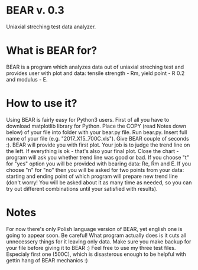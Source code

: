 # BEAR v. 0.3
Uniaxial streching test data analyzer.

# What is BEAR for?

BEAR is a program which analyzes data out of uniaxial streching test and provides user with plot and data: tensile strength - Rm, yield point - R 0.2 and modulus - E.

# How to use it?
Using BEAR is fairly easy for Python3 users. First of all you have to download matplotlib library for Python. Place the COPY (read Notes down below) of your file into folder with your bear.py file. Run bear.py. Insert full name of your file (e.g. "2017_X15_700C.xls"). Give BEAR couple of seconds :). BEAR will provide you with first plot. Your job is to judge the trend line on the left. If everything is ok - that's also your final plot. Close the chart - program will ask you whether trend line was good or bad. If you choose "t" for "yes" option you will be provided with bearing data: Re, Rm and E. If you choose "n" for "no" then you will be asked for two points from your data: starting and ending point of which program will prepare new trend line (don't worry! You will be asked about it as many time as needed, so you can try out different combinations until your satisfied with results).

# Notes
For now there's only Polish language version of BEAR, yet english one is going to appear soon. Be careful! What program actually does is it cuts all unnecessery things for it leaving only data. Make sure you make backup for your file before giving it to BEAR :) Feel free to use my three test files. Especialy first one (500C), which is disasterous enough to be helpful with gettin hang of BEAR mechanics :)

